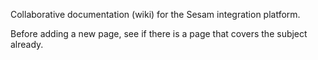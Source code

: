 Collaborative documentation (wiki) for the Sesam integration platform.

Before adding a new page, see if there is a page that covers the subject already.
